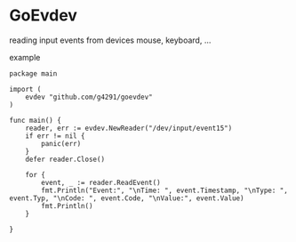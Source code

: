 # GoEvdev

reading input events from devices mouse, keyboard, ...

example

```golang
package main

import (
	evdev "github.com/g4291/goevdev"
)

func main() {
	reader, err := evdev.NewReader("/dev/input/event15")
    if err != nil {
        panic(err)
    }
	defer reader.Close()

	for {
		event, _ := reader.ReadEvent()
		fmt.Println("Event:", "\nTime: ", event.Timestamp, "\nType: ", event.Typ, "\nCode: ", event.Code, "\nValue:", event.Value)
        fmt.Println()
	}

}
```

